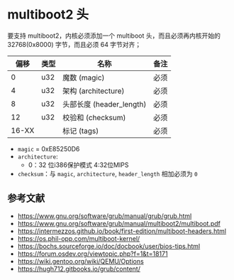 # multiboot2 头

要支持 multiboot2，内核必须添加一个 multiboot 头，而且必须再内核开始的 32768(0x8000) 字节，而且必须 64 字节对齐；

| 偏移  | 类型 | 名称                | 备注 |
| ----- | ---- | ------------------- | ---- |
| 0     | u32  | 魔数 (magic)        | 必须 |
| 4     | u32  | 架构 (architecture) | 必须 |
| 8     | u32  | 头部长度 (header_length)   | 必须 |
| 12    | u32  | 校验和 (checksum)   | 必须 |
| 16-XX |      | 标记 (tags)         | 必须 |

- `magic` = 0xE85250D6
- `architecture`:
    - 0：32 位i386保护模式  4:32位MIPS
- `checksum`：与 `magic`, `architecture`, `header_length` 相加必须为 `0`

## 参考文献

- <https://www.gnu.org/software/grub/manual/grub/grub.html>
- <https://www.gnu.org/software/grub/manual/multiboot2/multiboot.pdf>
- <https://intermezzos.github.io/book/first-edition/multiboot-headers.html>
- <https://os.phil-opp.com/multiboot-kernel/>
- <https://bochs.sourceforge.io/doc/docbook/user/bios-tips.html>
- <https://forum.osdev.org/viewtopic.php?f=1&t=18171>
- <https://wiki.gentoo.org/wiki/QEMU/Options>
- <https://hugh712.gitbooks.io/grub/content/>

